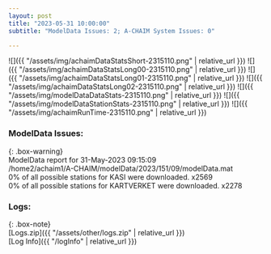 ```yaml
---
layout: post
title: "2023-05-31 10:00:00"
subtitle: "ModelData Issues: 2; A-CHAIM System Issues: 0"

---
```


![]({{ "/assets/img/achaimDataStatsShort-2315110.png" | relative_url }})
![]({{ "/assets/img/achaimDataStatsLong00-2315110.png" | relative_url }})
![]({{ "/assets/img/achaimDataStatsLong01-2315110.png" | relative_url }})
![]({{ "/assets/img/achaimDataStatsLong02-2315110.png" | relative_url }})
![]({{ "/assets/img/modelDataDataStats-2315110.png" | relative_url }})
![]({{ "/assets/img/modelDataStationStats-2315110.png" | relative_url }})
![]({{ "/assets/img/achaimRunTime-2315110.png" | relative_url }})


### ModelData Issues:  
  
{: .box-warning}  
 ModelData report for 31-May-2023 09:15:09   
 /home2/achaim1/A-CHAIM/modelData/2023/151/09/modelData.mat   
 0% of all possible stations for KASI were downloaded. x2569   
 0% of all possible stations for KARTVERKET were downloaded. x2278   
  


### Logs:  
  
{: .box-note}  
[Logs.zip]({{ "/assets/other/logs.zip" | relative_url }})  
[Log Info]({{ "/logInfo" | relative_url }})  
